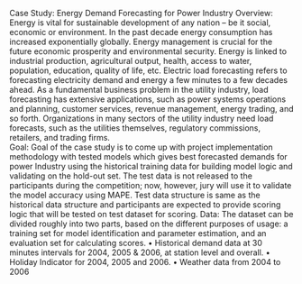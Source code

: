 Case Study:
Energy Demand Forecasting for Power Industry
Overview:
Energy is vital for sustainable development of any nation – be it social, economic or environment. In the past decade energy consumption has increased exponentially globally. Energy management is crucial for the future economic prosperity and environmental security. Energy is linked to industrial production, agricultural output, health, access to water, population, education, quality of life, etc. 
Electric load forecasting refers to forecasting electricity demand and energy a few minutes to a few decades ahead. As a fundamental business problem in the utility industry, load forecasting has extensive applications, such as power systems operations and planning, customer services, revenue management, energy trading, and so forth. Organizations in many sectors of the utility industry need load forecasts, such as the utilities themselves, regulatory commissions, retailers, and trading firms.  
Goal:
Goal of the case study is to come up with project implementation methodology with tested models which gives best forecasted demands for power Industry using the historical training data for building model logic and validating on the hold-out set.
The test data is not released to the participants during the competition; now, however, jury will use it to validate the model accuracy using MAPE. Test data structure is same as the historical data structure and participants are expected to provide scoring logic that will be tested on test dataset for scoring.
Data: 
The dataset can be divided roughly into two parts, based on the different purposes of usage: a training set for model identification and parameter estimation, and an evaluation set for calculating scores. 
    • Historical demand data at 30 minutes intervals for 2004, 2005 & 2006, at station level and overall.
    • Holiday Indicator for 2004, 2005 and 2006.
    • Weather data from 2004 to 2006 